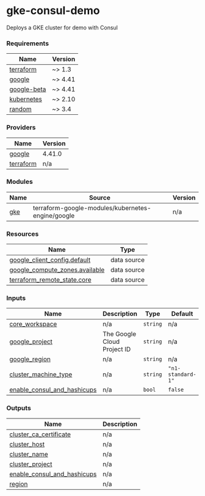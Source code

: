 # gke-consul-demo
Deploys a GKE cluster for demo with Consul

<!-- BEGIN_TF_DOCS -->
### Requirements

| Name | Version |
|------|---------|
| <a name="requirement_terraform"></a> [terraform](#requirement\_terraform) | ~> 1.3 |
| <a name="requirement_google"></a> [google](#requirement\_google) | ~> 4.41 |
| <a name="requirement_google-beta"></a> [google-beta](#requirement\_google-beta) | ~> 4.41 |
| <a name="requirement_kubernetes"></a> [kubernetes](#requirement\_kubernetes) | ~> 2.10 |
| <a name="requirement_random"></a> [random](#requirement\_random) | ~> 3.4 |

### Providers

| Name | Version |
|------|---------|
| <a name="provider_google"></a> [google](#provider\_google) | 4.41.0 |
| <a name="provider_terraform"></a> [terraform](#provider\_terraform) | n/a |

### Modules

| Name | Source | Version |
|------|--------|---------|
| <a name="module_gke"></a> [gke](#module\_gke) | terraform-google-modules/kubernetes-engine/google | n/a |

### Resources

| Name | Type |
|------|------|
| [google_client_config.default](https://registry.terraform.io/providers/hashicorp/google/latest/docs/data-sources/client_config) | data source |
| [google_compute_zones.available](https://registry.terraform.io/providers/hashicorp/google/latest/docs/data-sources/compute_zones) | data source |
| [terraform_remote_state.core](https://registry.terraform.io/providers/hashicorp/terraform/latest/docs/data-sources/remote_state) | data source |

### Inputs

| Name | Description | Type | Default | Required |
|------|-------------|------|---------|:--------:|
| <a name="input_core_workspace"></a> [core\_workspace](#input\_core\_workspace) | n/a | `string` | n/a | yes |
| <a name="input_google_project"></a> [google\_project](#input\_google\_project) | The Google Cloud Project ID | `string` | n/a | yes |
| <a name="input_google_region"></a> [google\_region](#input\_google\_region) | n/a | `string` | n/a | yes |
| <a name="input_cluster_machine_type"></a> [cluster\_machine\_type](#input\_cluster\_machine\_type) | n/a | `string` | `"n1-standard-1"` | no |
| <a name="input_enable_consul_and_hashicups"></a> [enable\_consul\_and\_hashicups](#input\_enable\_consul\_and\_hashicups) | n/a | `bool` | `false` | no |

### Outputs

| Name | Description |
|------|-------------|
| <a name="output_cluster_ca_certificate"></a> [cluster\_ca\_certificate](#output\_cluster\_ca\_certificate) | n/a |
| <a name="output_cluster_host"></a> [cluster\_host](#output\_cluster\_host) | n/a |
| <a name="output_cluster_name"></a> [cluster\_name](#output\_cluster\_name) | n/a |
| <a name="output_cluster_project"></a> [cluster\_project](#output\_cluster\_project) | n/a |
| <a name="output_enable_consul_and_hashicups"></a> [enable\_consul\_and\_hashicups](#output\_enable\_consul\_and\_hashicups) | n/a |
| <a name="output_region"></a> [region](#output\_region) | n/a |
<!-- END_TF_DOCS -->

